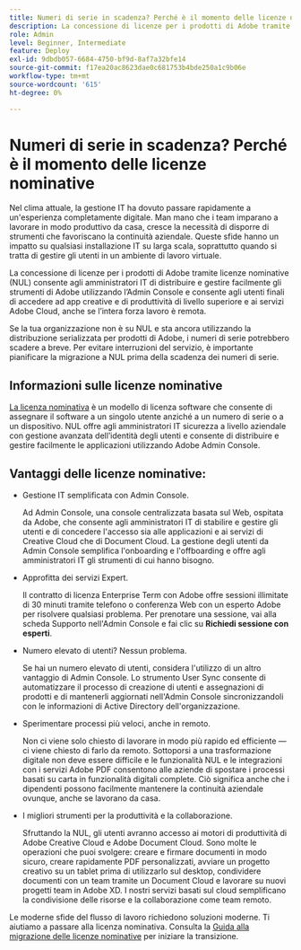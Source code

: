 ```yaml
---
title: Numeri di serie in scadenza? Perché è il momento delle licenze nominative
description: La concessione di licenze per i prodotti di Adobe tramite licenze nominative (NUL) consente agli amministratori IT di distribuire e gestire facilmente gli strumenti di Adobe utilizzando l’Admin Console e consente agli utenti finali di accedere ad app creative e di produttività di livello superiore e ai servizi Adobe Cloud, anche se l’intera forza lavoro è remota
role: Admin
level: Beginner, Intermediate
feature: Deploy
exl-id: 9dbdb057-6684-4750-bf9d-8af7a32bfe14
source-git-commit: f17ea20ac8623dae0c681753b4bde250a1c9b06e
workflow-type: tm+mt
source-wordcount: '615'
ht-degree: 0%

---
```


# Numeri di serie in scadenza? Perché è il momento delle licenze nominative

Nel clima attuale, la gestione IT ha dovuto passare rapidamente a un&#39;esperienza completamente digitale. Man mano che i team imparano a lavorare in modo produttivo da casa, cresce la necessità di disporre di strumenti che favoriscano la continuità aziendale. Queste sfide hanno un impatto su qualsiasi installazione IT su larga scala, soprattutto quando si tratta di gestire gli utenti in un ambiente di lavoro virtuale.

La concessione di licenze per i prodotti di Adobe tramite licenze nominative (NUL) consente agli amministratori IT di distribuire e gestire facilmente gli strumenti di Adobe utilizzando l’Admin Console e consente agli utenti finali di accedere ad app creative e di produttività di livello superiore e ai servizi Adobe Cloud, anche se l’intera forza lavoro è remota.

Se la tua organizzazione non è su NUL e sta ancora utilizzando la distribuzione serializzata per prodotti di Adobe, i numeri di serie potrebbero scadere a breve. Per evitare interruzioni del servizio, è importante pianificare la migrazione a NUL prima della scadenza dei numeri di serie.

## Informazioni sulle licenze nominative

[La licenza nominativa](https://helpx.adobe.com/enterprise/using/licensing.html) è un modello di licenza software che consente di assegnare il software a un singolo utente anziché a un numero di serie o a un dispositivo. NUL offre agli amministratori IT sicurezza a livello aziendale con gestione avanzata dell’identità degli utenti e consente di distribuire e gestire facilmente le applicazioni utilizzando Adobe Admin Console.

## Vantaggi delle licenze nominative:

* Gestione IT semplificata con Admin Console.

  Ad Admin Console, una console centralizzata basata sul Web, ospitata da Adobe, che consente agli amministratori IT di stabilire e gestire gli utenti e di concedere l&#39;accesso sia alle applicazioni e ai servizi di Creative Cloud che di Document Cloud. La gestione degli utenti da Admin Console semplifica l&#39;onboarding e l&#39;offboarding e offre agli amministratori IT gli strumenti di cui hanno bisogno.

* Approfitta dei servizi Expert.

  Il contratto di licenza Enterprise Term con Adobe offre sessioni illimitate di 30 minuti tramite telefono o conferenza Web con un esperto Adobe per risolvere qualsiasi problema. Per prenotare una sessione, vai alla scheda Supporto nell&#39;Admin Console e fai clic su **Richiedi sessione con esperti**.

* Numero elevato di utenti? Nessun problema.

  Se hai un numero elevato di utenti, considera l&#39;utilizzo di un altro vantaggio di Admin Console. Lo strumento User Sync consente di automatizzare il processo di creazione di utenti e assegnazioni di prodotti e di mantenerli aggiornati nell&#39;Admin Console sincronizzandoli con le informazioni di Active Directory dell&#39;organizzazione.

* Sperimentare processi più veloci, anche in remoto.

  Non ci viene solo chiesto di lavorare in modo più rapido ed efficiente — ci viene chiesto di farlo da remoto. Sottoporsi a una trasformazione digitale non deve essere difficile e le funzionalità NUL e le integrazioni con i servizi Adobe PDF consentono alle aziende di spostare i processi basati su carta in funzionalità digitali complete. Ciò significa anche che i dipendenti possono facilmente mantenere la continuità aziendale ovunque, anche se lavorano da casa.

* I migliori strumenti per la produttività e la collaborazione.

  Sfruttando la NUL, gli utenti avranno accesso ai motori di produttività di Adobe Creative Cloud e Adobe Document Cloud. Sono molte le operazioni che puoi svolgere: creare e firmare documenti in modo sicuro, creare rapidamente PDF personalizzati, avviare un progetto creativo su un tablet prima di utilizzarlo sul desktop, condividere documenti con un team tramite un Document Cloud e lavorare su nuovi progetti team in Adobe XD. I nostri servizi basati sul cloud semplificano la condivisione delle risorse e la collaborazione come team remoto.

Le moderne sfide del flusso di lavoro richiedono soluzioni moderne. Ti aiutiamo a passare alla licenza nominativa. Consulta la [Guida alla migrazione delle licenze nominative](https://offers.adobe.com/content/dam/offer-manager/en/na/marketing/CCE/Adobe_Named_User_Licensing_Migration_Guide.pdf) per iniziare la transizione.
